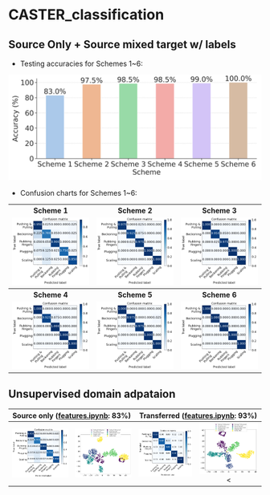 # CASTER_classification

## Source Only + Source mixed target w/ labels

+ Testing accuracies for Schemes 1~6:

<img src="./all_model_test_acc_bar.png" alt="accuracy">

+ Confusion charts for Schemes 1~6:

<table align="center">
  <tr align="center">
    <th>Scheme 1</th>
    <th>Scheme 2</th>
    <th>Scheme 3</th>
  </tr>
  <tr align="center">
    <td><img src="./model1/Output/Test_ConfMatrix.png" alt="scheme 1"></td>
    <td><img src="./model2/Output/Test_ConfMatrix.png" alt="scheme 2"></td>
    <td><img src="./model3/Output/Test_ConfMatrix.png" alt="scheme 3"></td>
  </tr>
  <tr align="center">
    <th>Scheme 4</th>
    <th>Scheme 5</th>
    <th>Scheme 6</th>
  </tr>
  <tr align="center">
    <td><img src="./model4/Output/Test_ConfMatrix.png" alt="scheme 4"></td>
    <td><img src="./model5/Output/Test_ConfMatrix.png" alt="scheme 5"></td>
    <td><img src="./model6/Output/Test_ConfMatrix.png" alt="scheme 6"></td>
  </tr>
</table>

## Unsupervised domain adpataion

<table>
<thead>
  <tr align="center">
    <th colspan="2">Source only (<a href="./features.ipynb" alt="tsne">features.ipynb</a>: 83%)</th>
    <th colspan="2">Transferred (<a href="./features.ipynb" alt="tsne">features.ipynb</a>: 93%)</th>
  </tr>
</thead>
<tbody>
  <tr align="center">
    <td><img src="./model1/Output/Test_ConfMatrix.png" alt="scheme 1"></td>
    <td><img src="./model1/Output/TSNE.png" alt="TSNE"></td>
    <td><img src="./output_DA2/Test_ConfMatrix.png" alt=""></td>
    <td><img src="./output_DA2/ALL_TSNE.png" alt=""><</td>
  </tr>
</tbody>
</table>